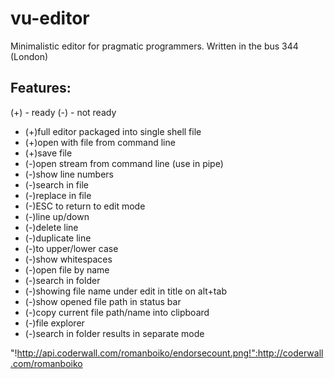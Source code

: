 vu-editor
=========

Minimalistic editor for pragmatic programmers.
Written in the bus 344 (London)

Features:
---------

(+) - ready
(-) - not ready

* (+)full editor packaged into single shell file
* (+)open with file from command line
* (+)save file
* (-)open stream from command line (use in pipe)
* (-)show line numbers
* (-)search in file
* (-)replace in file
* (-)ESC to return to edit mode
* (-)line up/down
* (-)delete line
* (-)duplicate line
* (-)to upper/lower case
* (-)show whitespaces
* (-)open file by name
* (-)search in folder
* (-)showing file name under edit in title on alt+tab
* (-)show opened file path in status bar
* (-)copy current file path/name into clipboard
* (-)file explorer
* (-)search in folder results in separate mode

"!http://api.coderwall.com/romanboiko/endorsecount.png!":http://coderwall.com/romanboiko